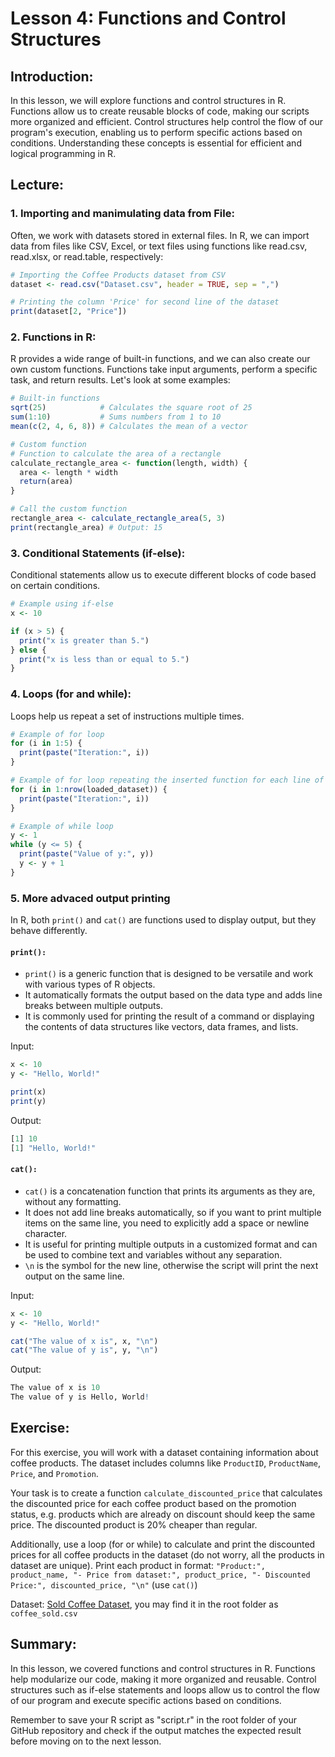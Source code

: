 # Lesson 4: Functions and Control Structures

## Introduction:

In this lesson, we will explore functions and control structures in R. Functions allow us to create reusable blocks of code, making our scripts more organized and efficient. Control structures help control the flow of our program's execution, enabling us to perform specific actions based on conditions. Understanding these concepts is essential for efficient and logical programming in R.

## Lecture:

### 1. Importing and manimulating data from File:

Often, we work with datasets stored in external files. In R, we can import data from files like CSV, Excel, or text files using functions like read.csv, read.xlsx, or read.table, respectively:

```R
# Importing the Coffee Products dataset from CSV
dataset <- read.csv("Dataset.csv", header = TRUE, sep = ",")

# Printing the column 'Price' for second line of the dataset
print(dataset[2, "Price"])

```

### 2. Functions in R:

R provides a wide range of built-in functions, and we can also create our own custom functions. Functions take input arguments, perform a specific task, and return results. Let's look at some examples:

```R
# Built-in functions
sqrt(25)            # Calculates the square root of 25
sum(1:10)           # Sums numbers from 1 to 10
mean(c(2, 4, 6, 8)) # Calculates the mean of a vector

# Custom function
# Function to calculate the area of a rectangle
calculate_rectangle_area <- function(length, width) {
  area <- length * width
  return(area)
}

# Call the custom function
rectangle_area <- calculate_rectangle_area(5, 3)
print(rectangle_area) # Output: 15
```

### 3. Conditional Statements (if-else):

Conditional statements allow us to execute different blocks of code based on certain conditions.

```R
# Example using if-else
x <- 10

if (x > 5) {
  print("x is greater than 5.")
} else {
  print("x is less than or equal to 5.")
}
```

### 4. Loops (for and while):

Loops help us repeat a set of instructions multiple times.

```R
# Example of for loop
for (i in 1:5) {
  print(paste("Iteration:", i))
}

# Example of for loop repeating the inserted function for each line of loaded_dataset
for (i in 1:nrow(loaded_dataset)) {
  print(paste("Iteration:", i))
}

# Example of while loop
y <- 1
while (y <= 5) {
  print(paste("Value of y:", y))
  y <- y + 1
}
```

### 5. More advaced output printing

In R, both `print()` and `cat()` are functions used to display output, but they behave differently.

#### `print():`

- `print()` is a generic function that is designed to be versatile and work with various types of R objects.
- It automatically formats the output based on the data type and adds line breaks between multiple outputs.
- It is commonly used for printing the result of a command or displaying the contents of data structures like vectors, data frames, and lists.

Input:

```R
x <- 10
y <- "Hello, World!"

print(x)
print(y)
```

Output:

```R
[1] 10
[1] "Hello, World!"
```

#### `cat():`

- `cat()` is a concatenation function that prints its arguments as they are, without any formatting.
- It does not add line breaks automatically, so if you want to print multiple items on the same line, you need to explicitly add a space or newline character.
- It is useful for printing multiple outputs in a customized format and can be used to combine text and variables without any separation.
- `\n` is the symbol for the new line, otherwise the script will print the next output on the same line.

Input:

```R
x <- 10
y <- "Hello, World!"

cat("The value of x is", x, "\n")
cat("The value of y is", y, "\n")
```

Output:

```R
The value of x is 10
The value of y is Hello, World!
```

## Exercise:

For this exercise, you will work with a dataset containing information about coffee products. The dataset includes columns like `ProductID`, `ProductName`, `Price`, and `Promotion`.

Your task is to create a function `calculate_discounted_price` that calculates the discounted price for each coffee product based on the promotion status, e.g. products which are already on discount should keep the same price. The discounted product is 20% cheaper than regular.

Additionally, use a loop (for or while) to calculate and print the discounted prices for all coffee products in the dataset (do not worry, all the products in dataset are unique). Print each product in format: `"Product:", product_name, "- Price from dataset:", product_price, "- Discounted Price:", discounted_price, "\n"` (use `cat()`)

Dataset: [Sold Coffee Dataset](coffee_sold.csv), you may find it in the root folder as `coffee_sold.csv`

## Summary:

In this lesson, we covered functions and control structures in R. Functions help modularize our code, making it more organized and reusable. Control structures such as if-else statements and loops allow us to control the flow of our program and execute specific actions based on conditions.

Remember to save your R script as "script.r" in the root folder of your GitHub repository and check if the output matches the expected result before moving on to the next lesson.
